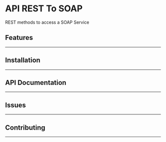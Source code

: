 # API REST To SOAP
REST methods to access a SOAP Service

## Features 
----

## Installation 
----

## API Documentation 
----

## Issues 
----

## Contributing
----

